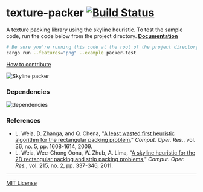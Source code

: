 texture-packer [![Build Status]][Travis CI]
========
A texture packing library using the skyline heuristic. To test the sample code,
run the code below from the project directory. **[Documentation]**

```bash
# Be sure you're running this code at the root of the project directory!
cargo run --features="png" --example packer-test
```

[How to contribute]

![Skyline packer](./examples/output/skyline-packer-output.png)

### Dependencies
![dependencies](./Cargo.png)

### References
- L. Weia, D. Zhanga, and Q. Chena, "[A least wasted first heuristic algorithm for the rectangular packing problem](http://www.sciencedirect.com/science/article/pii/S0305054808000555)," *Comput. Oper. Res.*, vol. 36, no. 5, pp. 1608-1614, 2009.
- L. Weia, Wee-Chong Oona, W. Zhub, A. Lima, "[A skyline heuristic for the 2D rectangular packing and strip packing problems](http://www.sciencedirect.com/science/article/pii/S0377221711005510)," *Comput. Oper. Res.*, vol. 215, no. 2, pp. 337-346, 2011.

--------

[MIT License](LICENSE)

[Build Status]: https://travis-ci.org/PistonDevelopers/texture_packer.svg?branch=master
[Travis CI]: https://travis-ci.org/PistonDevelopers/texture_packer
[Documentation]: http://docs.piston.rs/texture_packer
[How to contribute]: https://github.com/PistonDevelopers/piston/blob/master/CONTRIBUTING.md
